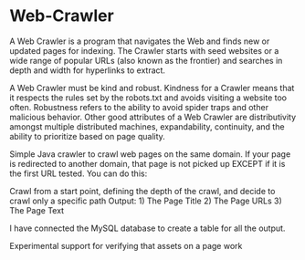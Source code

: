 # Web-Crawler
A Web Crawler is a program that navigates the Web and finds new or updated pages for indexing. The Crawler starts with seed websites or a wide range of popular URLs (also known as the frontier) and searches in depth and width for hyperlinks to extract.

A Web Crawler must be kind and robust. Kindness for a Crawler means that it respects the rules set by the robots.txt and avoids visiting a website too often. Robustness refers to the ability to avoid spider traps and other malicious behavior. Other good attributes of a Web Crawler are distributivity amongst multiple distributed machines, expandability, continuity, and the ability to prioritize based on page quality.

Simple Java crawler to crawl web pages on the same domain. If your page is redirected to another domain, that page is not picked up EXCEPT if it is the first URL tested. You can do this:

Crawl from a start point, defining the depth of the crawl, and decide to crawl only a specific path
Output: 1) The Page Title
        2) The Page URLs
        3) The Page Text
        
I have connected the MySQL database to create a table for all the output.


Experimental support for verifying that assets on a page work
